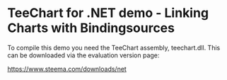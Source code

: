 TeeChart for .NET demo - Linking Charts with Bindingsources
===========================================================

To compile this demo you need the TeeChart assembly, teechart.dll. This can be downloaded via the evaluation version page:

https://www.steema.com/downloads/net 
